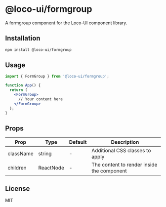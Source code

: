 # @loco-ui/formgroup

A formgroup component for the Loco-UI component library.

## Installation

```bash
npm install @loco-ui/formgroup
```

## Usage

```jsx
import { FormGroup } from '@loco-ui/formgroup';

function App() {
  return (
    <FormGroup>
      // Your content here
    </FormGroup>
  );
}
```

## Props

| Prop | Type | Default | Description |
|------|------|---------|-------------|
| className | string | - | Additional CSS classes to apply |
| children | ReactNode | - | The content to render inside the component |

## License

MIT
